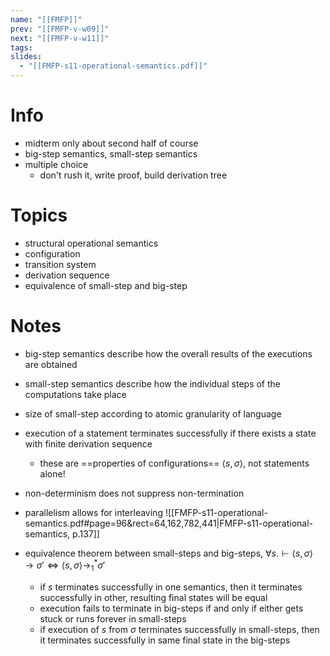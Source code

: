 ```yaml
---
name: "[[FMFP]]"
prev: "[[FMFP-v-w09]]"
next: "[[FMFP-v-w11]]"
tags:
slides:
  - "[[FMFP-s11-operational-semantics.pdf]]"
---
```



# Info
- midterm only about second half of course
- big-step semantics, small-step semantics
- multiple choice
    - don't rush it, write proof, build derivation tree


# Topics
- structural operational semantics
- configuration
- transition system
- derivation sequence
- equivalence of small-step and big-step


# Notes
- big-step semantics describe how the overall results of the executions are obtained
- small-step semantics describe how the individual steps of the computations take place
- size of small-step according to atomic granularity of language
- execution of a statement terminates successfully if there exists a state with finite derivation sequence
    - these are ==properties of configurations== $\langle s, \sigma \rangle$, not statements alone!
- non-determinism does not suppress non-termination
- parallelism allows for interleaving
![[FMFP-s11-operational-semantics.pdf#page=96&rect=64,162,782,441|FMFP-s11-operational-semantics, p.137]]

- equivalence theorem between small-steps and big-steps, $\forall s.\vdash \langle s, \sigma \rangle \to \sigma' \iff \langle s, \sigma \rangle \to_{1}^{*} \sigma'$
    - if $s$ terminates successfully in one semantics, then it terminates successfully in other, resulting final states will be equal
    - execution fails to terminate in big-steps if and only if either gets stuck or runs forever in small-steps
    - if execution of $s$ from $\sigma$ terminates successfully in small-steps, then it terminates successfully in same final state in the big-steps
